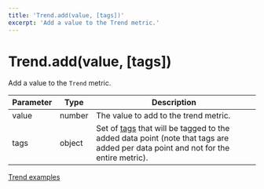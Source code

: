 ```yaml
---
title: 'Trend.add(value, [tags])'
excerpt: 'Add a value to the Trend metric.'
---
```


# Trend.add(value, [tags])

Add a value to the `Trend` metric.

| Parameter | Type   | Description                                                                                                                                                   |
| --------- | ------ | ------------------------------------------------------------------------------------------------------------------------------------------------------------- |
| value     | number | The value to add to the trend metric.                                                                                                                         |
| tags      | object | Set of [tags](/using-k6/tags-and-groups) that will be tagged to the added data point (note that tags are added per data point and not for the entire metric). |

[Trend examples](/javascript-api/k6-metrics/trend#examples)
